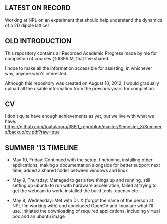 LATEST ON RECORD
--
Working at NPL on an experiment that should help understand the dynamics of a 2D dipole lattice!

OLD INTRODUCTION
--

This repository contains all Recorded Academic Progress made by me for completion of courses @ IISER M, that I've shared.

I hope to make all the information accessible for assisting, in whichever way, anyone who's interested.

Although this repository was created on August 10, 2012, I would gradually upload all the usable information from the previous years for completion.

CV
--
I don't quite have enough achievements as yet, but we live with what we have.
https://github.com/toatularora/IISER_repo/blob/master/Semester_3/Summers/backup/cv.pdf?raw=true


SUMMER '13 TIMELINE
--
* May 10, Friday: Continued with the setup, finetuning, installing other applications, making a documentation alongside for better support next time, added a shared folder between windows and linux

* May 9, Thursday: Managed to get a few things up and running, still setting up ubuntu to run with hardware acceleration, failed at trying to get the webcam to work, installed the build tools, opencv etc.

* May 8, Wednesday: Met with Dr. X (forgot the name of the person at NPL I'm working with) and concluded OpenCV and linux are what I'll use. Initiated the downloading of required applications, including virtual box and an ubuntu image
